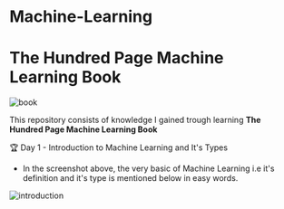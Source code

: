 # Machine-Learning

# The Hundred Page Machine Learning Book

![book](https://user-images.githubusercontent.com/109200742/211322030-6b4e2e92-c6fa-4570-a660-85abda291361.png)

This repository consists of knowledge I gained trough learning **The Hundred Page Machine Learning Book**

🏆 Day 1 - Introduction to Machine Learning and It's Types
* In the screenshot above, the very basic of Machine Learning i.e it's definition and it's type is mentioned below in easy words.


![introduction](https://user-images.githubusercontent.com/109200742/211327299-b5c84056-f7f7-4189-bfbd-f782cf8b4b2f.png)
